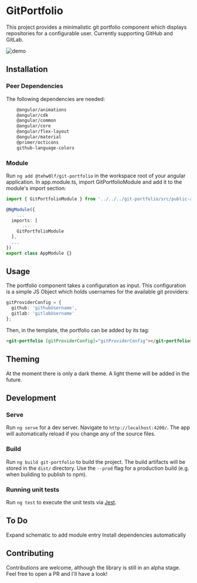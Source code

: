 # GitPortfolio

This project provides a minimalistic git portfolio component which displays repositories for a configurable user. Currently supporting GitHub and GitLab.

![demo](https://user-images.githubusercontent.com/15650679/105714749-09522200-5f1d-11eb-9d29-11e526d6a02c.png)

## Installation

### Peer Dependencies

The following dependencies are needed:

```bash
    @angular/animations
    @angular/cdk
    @angular/common
    @angular/core
    @angular/flex-layout
    @angular/material
    @primer/octicons
    github-language-colors
```

### Module

Run `ng add @tehw0lf/git-portfolio` in the workspace root of your angular application.
In app.module.ts, import GitPortfolioModule and add it to the module's import section:

```ts
import { GitPortfolioModule } from '../../../git-portfolio/src/public-api';

@NgModule({
    ...
  imports: [
      ...
    GitPortfolioModule
  ],
  ...
})
export class AppModule {}
```

## Usage

The portfolio component takes a configuration as input. This configuration is a simple JS Object which holds usernames for the available git providers:

```ts
gitProviderConfig = {
  github: 'githubUsername',
  gitlab: 'gitlabUsername'
};
```

Then, in the template, the portfolio can be added by its tag:

```html
<git-portfolio [gitProviderConfig]="gitProviderConfig"></git-portfolio>
```

## Theming

At the moment there is only a dark theme. A light theme will be added in the future.

## Development

### Serve

Run `ng serve` for a dev server. Navigate to `http://localhost:4200/`. The app will automatically reload if you change any of the source files.

### Build

Run `ng build git-portfolio` to build the project. The build artifacts will be stored in the `dist/` directory. Use the `--prod` flag for a production build (e.g. when building to publish to npm).

### Running unit tests

Run `ng test` to execute the unit tests via [Jest](https://jestjs.io).

## To Do

Expand schematic to add module entry
Install dependencies automatically

## Contributing

Contributions are welcome, although the library is still in an alpha stage. Feel free to open a PR and I'll have a look!
